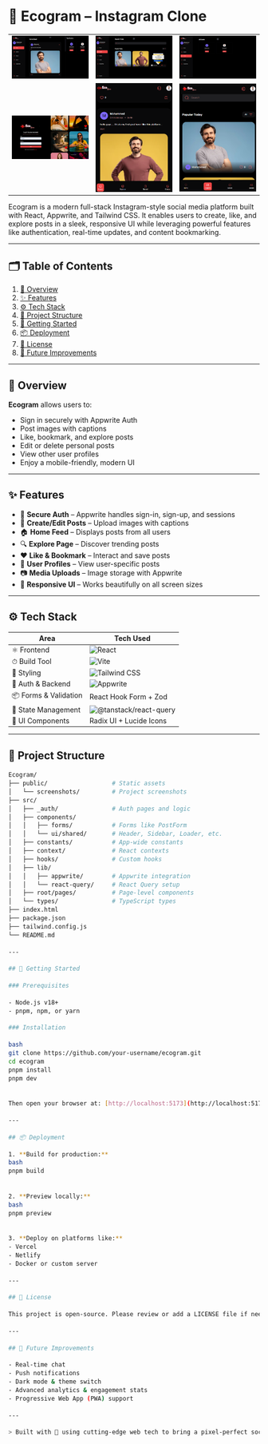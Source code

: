 # 📸 Ecogram – Instagram Clone
<div align="center">

<table>
  <tr>
    <td><img src="/screenshots/ecogram (1).png" alt="Screen 1" width="200"/></td>
    <td><img src="/screenshots/ecogram (2).png" alt="Screen 2" width="200"/></td>
    <td><img src="/screenshots/ecogram (3).png" alt="Screen 3" width="200"/></td>
  </tr>
  <tr>
    <td><img src="/screenshots/ecogram (4).png" alt="Screen 4" width="200"/></td>
    <td><img src="/screenshots/ecogram (5).png" alt="Screen 5" width="200"/></td>
    <td><img src="/screenshots/ecogram (6).png" alt="Screen 6" width="200"/></td>
  </tr>
</table>

  
</div>

Ecogram is a modern full-stack Instagram-style social media platform built with React, Appwrite, and Tailwind CSS. It enables users to create, like, and explore posts in a sleek, responsive UI while leveraging powerful features like authentication, real-time updates, and content bookmarking.

---

## 🗂 Table of Contents

1. [📖 Overview](#-overview)  
2. [✨ Features](#-features)  
3. [⚙️ Tech Stack](#-tech-stack)  
4. [📁 Project Structure](#-project-structure)  
5. [🚀 Getting Started](#-getting-started)  
6. [📦 Deployment](#-deployment)  
7. [📄 License](#-license)  
8. [🔮 Future Improvements](#-future-improvements)

---

## 📖 Overview

**Ecogram** allows users to:

- Sign in securely with Appwrite Auth  
- Post images with captions  
- Like, bookmark, and explore posts  
- Edit or delete personal posts  
- View other user profiles  
- Enjoy a mobile-friendly, modern UI

---

## ✨ Features

- 🔐 **Secure Auth** – Appwrite handles sign-in, sign-up, and sessions  
- 📝 **Create/Edit Posts** – Upload images with captions  
- 🏠 **Home Feed** – Displays posts from all users  
- 🔍 **Explore Page** – Discover trending posts  
- ❤️ **Like & Bookmark** – Interact and save posts  
- 👤 **User Profiles** – View user-specific posts  
- 📷 **Media Uploads** – Image storage with Appwrite  
- 📱 **Responsive UI** – Works beautifully on all screen sizes

---

## ⚙️ Tech Stack

| Area                | Tech Used                                                                 |
|---------------------|---------------------------------------------------------------------------|
| ⚛️ Frontend         | ![React](https://img.shields.io/badge/React-20232A?logo=react&logoColor=61DAFB) |
| ⏱ Build Tool        | ![Vite](https://img.shields.io/badge/Vite-646CFF?logo=vite&logoColor=white) |
| 🎨 Styling          | ![Tailwind CSS](https://img.shields.io/badge/TailwindCSS-06B6D4?logo=tailwind-css) |
| 🔐 Auth & Backend   | ![Appwrite](https://img.shields.io/badge/Appwrite-F02E65?logo=appwrite&logoColor=white) |
| 📦 Forms & Validation| React Hook Form + Zod                                                    |
| 🔄 State Management | ![@tanstack/react-query](https://img.shields.io/badge/ReactQuery-FF4154?logo=react-query&logoColor=white) |
| 🧩 UI Components    | Radix UI + Lucide Icons                                                   |

---

## 📁 Project Structure

```bash
Ecogram/
├── public/                  # Static assets
│   └── screenshots/         # Project screenshots
├── src/
│   ├── _auth/               # Auth pages and logic
│   ├── components/
│   │   ├── forms/           # Forms like PostForm
│   │   └── ui/shared/       # Header, Sidebar, Loader, etc.
│   ├── constants/           # App-wide constants
│   ├── context/             # React contexts
│   ├── hooks/               # Custom hooks
│   ├── lib/
│   │   ├── appwrite/        # Appwrite integration
│   │   └── react-query/     # React Query setup
│   ├── root/pages/          # Page-level components
│   └── types/               # TypeScript types
├── index.html
├── package.json
├── tailwind.config.js
└── README.md

---

## 🚀 Getting Started

### Prerequisites

- Node.js v18+
- pnpm, npm, or yarn

### Installation

bash
git clone https://github.com/your-username/ecogram.git
cd ecogram
pnpm install
pnpm dev


Then open your browser at: [http://localhost:5173](http://localhost:5173)

---

## 📦 Deployment

1. **Build for production:**
bash
pnpm build


2. **Preview locally:**
bash
pnpm preview


3. **Deploy on platforms like:**
- Vercel
- Netlify
- Docker or custom server

---

## 📄 License

This project is open-source. Please review or add a LICENSE file if needed.

---

## 🔮 Future Improvements

- Real-time chat
- Push notifications
- Dark mode & theme switch
- Advanced analytics & engagement stats
- Progressive Web App (PWA) support

---

> Built with 💖 using cutting-edge web tech to bring a pixel-perfect social experience to life. Share, explore, connect!